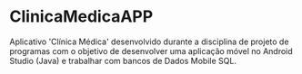 # ClinicaMedicaAPP
Aplicativo 'Clínica Médica' desenvolvido durante a disciplina de projeto de programas com o objetivo de desenvolver uma aplicação móvel no Android Studio (Java) e trabalhar com bancos de Dados Mobile SQL.
